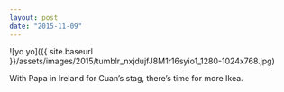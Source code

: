 ```yaml
---
layout: post
date: "2015-11-09"
---
```


![yo yo]({{ site.baseurl }}/assets/images/2015/tumblr_nxjdujfJ8M1r16syio1_1280-1024x768.jpg)

With Papa in Ireland for Cuan’s stag, there’s time for more Ikea.
